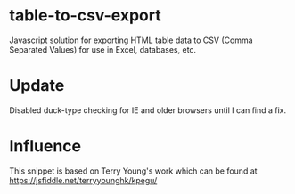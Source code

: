 # table-to-csv-export
Javascript solution for exporting HTML table data to CSV (Comma Separated Values) for use in Excel, databases, etc.
# Update
Disabled duck-type checking for IE and older browsers until I can find a fix.
# Influence
This snippet is based on Terry Young's work which can be found at https://jsfiddle.net/terryyounghk/kpegu/
